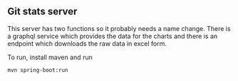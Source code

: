 ## Git stats server

This server has two functions so it probably needs a name change.
There is a graphql service which provides the data for the charts and there is an endpoint which downloads the raw data in excel form.

To run, install maven and run 

`mvn spring-boot:run`

 